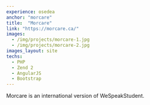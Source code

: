 ```yaml
---
experience: osedea
anchor: "morcare"
title:  "Morcare"
link: "https://morcare.ca/"
images:
  - /img/projects/morcare-1.jpg
  - /img/projects/morcare-2.jpg
images_layout: site
techs:
  - PHP
  - Zend 2
  - AngularJS
  - Bootstrap
---
```


Morcare is an international version of WeSpeakStudent.
